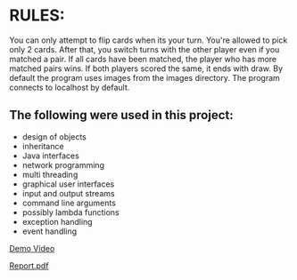 # RULES:
You can only attempt to flip cards when its your turn. You're allowed to pick only 2 cards. After that,
you switch turns with the other player even if you matched a pair.
If all cards have been matched, the player who has more matched pairs wins. If both players scored the same,
it ends with draw.
By default the program uses images from the images directory.
The program connects to localhost by default.

## The following were used in this project:
- design of objects
- inheritance
- Java interfaces
- network programming
- multi threading
- graphical user interfaces
- input and output streams
- command line arguments
- possibly lambda functions
- exception handling
- event handling


[Demo Video](https://user-images.githubusercontent.com/64929089/127393501-13bd1dc8-a47a-4282-811e-95d0fd8f6f4e.mp4)

[Report.pdf](https://github.com/fadimedurna/Memory_Game/files/6896342/Report.pdf)
